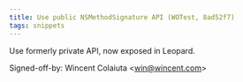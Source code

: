 ```yaml
---
title: Use public NSMethodSignature API (WOTest, 8ad52f7)
tags: snippets
---
```


Use formerly private API, now exposed in Leopard.

Signed-off-by: Wincent Colaiuta &lt;win@wincent.com&gt;
